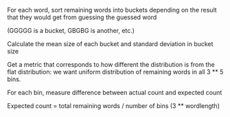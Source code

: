 For each word, sort remaining words into buckets
depending on the result that they would get from guessing the guessed word

(GGGGG is a bucket, GBGBG is another, etc.)

Calculate the mean size of each bucket and standard deviation in bucket size

Get a metric that corresponds to how different the distribution is from the
flat distribution: we want uniform distribution of remaining words in all 3 ** 5
bins.

For each bin, measure difference between actual count and expected count

Expected count = total remaining words / number of bins (3 ** wordlength)
